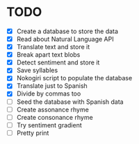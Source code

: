 # TODO

- [x] Create a database to store the data
- [x] Read about Natural Language API
- [x] Translate text and store it
- [x] Break apart text blobs
- [x] Detect sentiment and store it
- [x] Save syllables
- [x] Nokogiri script to populate the database
- [x] Translate just to Spanish
- [x] Divide by commas too
- [ ] Seed the database with Spanish data
- [ ] Create assonance rhyme
- [ ] Create consonance rhyme
- [ ] Try sentiment gradient
- [ ] Pretty print
